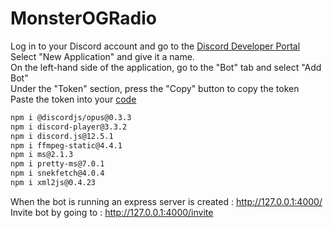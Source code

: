 # MonsterOGRadio

Log in to your Discord account and go to the [Discord Developer Portal](https://discord.com/developers/applications)  
Select "New Application" and give it a name.  
On the left-hand side of the application, go to the "Bot" tab and select "Add Bot"  
Under the "Token" section, press the "Copy" button to copy the token  
Paste the token into your [code](https://github.com/zf9/MonsterOGRadio/blob/main/config/bot.js)  

 ```sh
npm i @discordjs/opus@0.3.3 
npm i discord-player@3.3.2 
npm i discord.js@12.5.1 
npm i ffmpeg-static@4.4.1 
npm i ms@2.1.3 
npm i pretty-ms@7.0.1 
npm i snekfetch@4.0.4 
npm i xml2js@0.4.23
```

When the bot is running an express server is created : http://127.0.0.1:4000/  
Invite bot by going to : http://127.0.0.1:4000/invite
